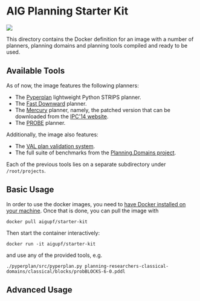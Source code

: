# AIG Planning Starter Kit

[![](https://images.microbadger.com/badges/image/aigupf/starter-kit.svg)](https://microbadger.com/images/aigupf/starter-kit "")

This directory contains the Docker definition for an image 
with a number of planners, planning domains and planning tools compiled and ready to be used.


## Available Tools

As of now, the image features the following planners:

* The [Pyperplan](https://bitbucket.org/malte/pyperplan) lightweight Python STRIPS planner.
* The [Fast Downward](http://www.fast-downward.org/) planner.
* The [Mercury](https://helios.hud.ac.uk/scommv/IPC-14/repo_planners/Mercury-fixed.zip) planner, namely, the patched version that can be downloaded
from the [IPC'14 website](https://helios.hud.ac.uk/scommv/IPC-14/errPlan.html).
* The [PROBE](https://github.com/aig-upf/probe) planner.

Additionally, the image also features:

* The [VAL plan validation system](https://github.com/KCL-Planning/VAL).
* The full suite of benchmarks from the [Planning.Domains project](http://planning.domains/).


Each of the previous tools lies on a separate subdirectory under `/root/projects`.


## Basic Usage
In order to use the docker images, you need to [have Docker installed on your machine](https://docs.docker.com/engine/installation).
Once that is done, you can pull the image with

```shell
docker pull aigupf/starter-kit
```

Then start the container interactively:

```shell
docker run -it aigupf/starter-kit
```

and use any of the provided tools, e.g.

```shell
./pyperplan/src/pyperplan.py planning-researchers-classical-domains/classical/blocks/probBLOCKS-6-0.pddl
```


## Advanced Usage
